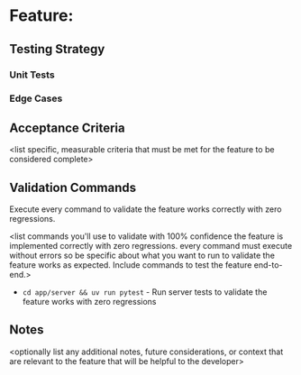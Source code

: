 # Feature: <feature name>

## Testing Strategy
### Unit Tests
<describe unit tests needed for the feature>

### Edge Cases
<list edge cases that need to be tested>

## Acceptance Criteria
<list specific, measurable criteria that must be met for the feature to be considered complete>

## Validation Commands
Execute every command to validate the feature works correctly with zero regressions.

<list commands you'll use to validate with 100% confidence the feature is implemented correctly with zero regressions. every command must execute without errors so be specific about what you want to run to validate the feature works as expected. Include commands to test the feature end-to-end.>

- `cd app/server && uv run pytest` - Run server tests to validate the feature works with zero regressions


## Notes
<optionally list any additional notes, future considerations, or context that are relevant to the feature that will be helpful to the developer>
